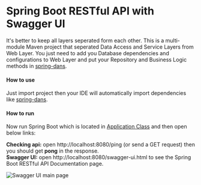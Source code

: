 # Spring Boot RESTful API with Swagger UI

It's better to keep all layers seperated form each other. This is a multi-module Maven project that seperated Data Access and Service Layers from Web Layer. You just need to add you Database dependencies and configurations to Web Layer and put your Repository and Business Logic methods in [spring-dans](https://github.com/massoudAfrashteh/code-examples/blob/master/java/spring-dans).

#### How to use
Just import project then your IDE will automatically import dependencies like [spring-dans](https://github.com/massoudAfrashteh/code-examples/blob/master/java/spring-dans).



#### How to run
Now run Spring Boot which is located in [Application Class](https://github.com/massoudAfrashteh/code-examples/blob/master/java/spring-boot-swagger-ui/restful-api/src/main/java/starter/Application.java) and then open below links:

**Checking api:** open http://localhost:8080/ping (or send a GET request) then you should get **pong** in the response.
<br>**Swagger UI:** open http://localhost:8080/swagger-ui.html to see the Spring Boot RESTful API Documentation page.

![Swagger UI main page](https://github.com/massoudAfrashteh/code-examples/blob/master/java/spring-boot-swagger-ui/doc/images/spring-boot-swagger-ui.png?raw=true)